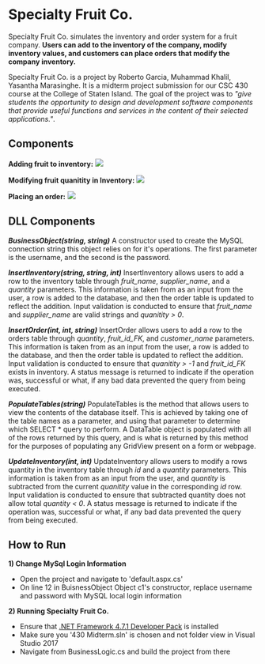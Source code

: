 # Specialty Fruit Co. 
Specialty Fruit Co. simulates the inventory and order system for a fruit company. **Users can add to the inventory of the company, modify inventory values, and customers can place orders that modify the company inventory.** 

Specialty Fruit Co. is a project by Roberto Garcia, Muhammad Khalil, Yasantha Marasinghe. It is a midterm project submission for our CSC 430 course at the College of Staten Island. The goal of the project was to _"give students the opportunity to design and development software components that provide useful functions and services in the content of their selected applications."_.  

## Components
**Adding fruit to inventory:**
![](https://khalil.cx/SpecialtyFruit/AddingInventory.gif)

**Modifying fruit quanitity in Inventory:**
![](https://khalil.cx/SpecialtyFruit/ModifyingInventory.gif)

**Placing an order:**
![](https://khalil.cx/SpecialtyFruit/AddingOrder.gif)

## DLL Components
**_BusinessObject(string, string)_**
A constructor used to create the MySQL connection string this object relies on for it's operations. The first parameter is the username, and the second is the password.

**_InsertInventory(string, string, int)_**
InsertInventory allows users to add a row to the inventory table through _fruit_name_, _supplier_name_, and a _quantity_ parameters. This information is taken from as an input from the user, a row is added to the database, and then the order table is updated to reflect the addition. Input validation is conducted to ensure that _fruit_name_ and _supplier_name_ are valid strings and _quanitity > 0_.

**_InsertOrder(int, int, string)_**
InsertOrder allows users to add a row to the orders table through _quantity_, _fruit_id_FK_, and _customer_name_ parameters. This information is taken from as an input from the user, a row is added to the database, and then the order table is updated to reflect the addition. Input validation is conducted to ensure that _quanitity > -1_ and _fruit_id_FK_ exists in inventory. A status message is returned to indicate if the operation was, successful or what, if any bad data prevented the query from being executed.

**_PopulateTables(string)_**
PopulateTables is the method that allows users to view the contents of the database itself. This is achieved by taking one of the table names as a parameter, and using that parameter to determine which SELECT * query to perform. A DataTable object is populated with all of the rows returned by this query, and is what is returned by this method for the purposes of populating any GridView present on a form or webpage.

**_UpdateInventory(int, int)_**
UpdateInventory allows users to modify a rows quantity in the inventory table through _id_ and a _quantity_ parameters. This information is taken from as an input from the user, and _quantity_ is subtracted from the current _quanitity_ value in the corresponding _id_ row. Input validation is conducted to ensure that subtracted quantity does not allow total _quantity < 0_. A status message is returned to indicate if the operation was, successful or what, if any bad data prevented the query from being executed.

## How to Run 
__1) Change MySql Login Information__
- Open the project and navigate to 'default.aspx.cs'
- On line 12 in BuisnessObject Object c1's constructor, replace username and password with MySQL local login information

**2) Running Specialty Fruit Co.**
- Ensure that [.NET Framework 4.7.1 Developer Pack](https://go.microsoft.com/fwlink/?linkid=2099382) is installed
- Make sure you '430 Midterm.sln' is chosen and not folder view in Visual Studio 2017
- Navigate from BusinessLogic.cs and build the project from there

